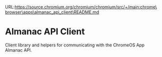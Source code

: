 URL:https://source.chromium.org/chromium/chromium/src/+/main:chrome\browser\apps\almanac_api_client\README.md
# Almanac API Client

Client library and helpers for communicating with the ChromeOS App Almanac API.
